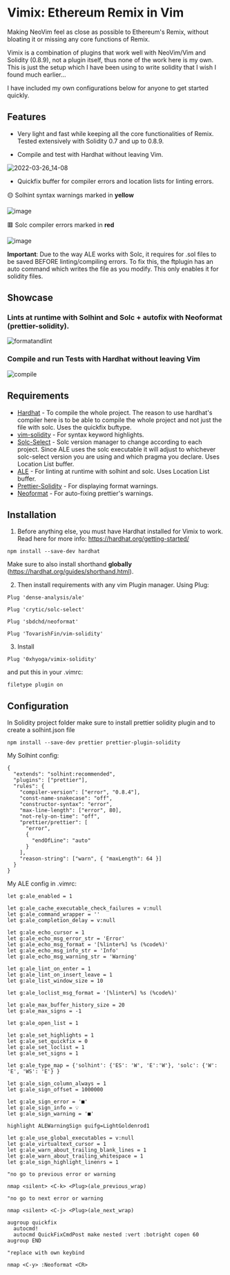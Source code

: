 # Vimix: Ethereum Remix in Vim

Making NeoVim feel as close as possible to Ethereum's Remix, without bloating it or missing any core functions of Remix.

Vimix is a combination of plugins that work well with NeoVim/Vim and Solidity (0.8.9), not a plugin itself, thus none of the work here is my own. This is just the setup which I have been using to write solidity that I wish I found much earlier...

I have included my own configurations below for anyone to get started quickly.

## Features

- Very light and fast while keeping all the core functionalities of Remix. Tested extensively with Solidity 0.7 and up to 0.8.9.

- Compile and test with Hardhat without leaving Vim.

![2022-03-26_14-08](https://user-images.githubusercontent.com/97303883/160250270-bc40e75e-1158-424d-bb03-cf8345f3e146.png)

- Quickfix buffer for compiler errors and location lists for linting errors.

🟡 Solhint syntax warnings marked in **yellow** 

![image](https://user-images.githubusercontent.com/97303883/160103484-143eb1a8-3920-4fb3-bc93-b6c638ec7a5c.png)

🟥 Solc compiler errors marked in **red** 

![image](https://user-images.githubusercontent.com/97303883/160103725-7064c79f-c831-449a-b701-7b9b83cb7678.png)

**Important**: Due to the way ALE works with Solc, it requires for .sol files to be saved BEFORE linting/compiling errors. To fix this, the ftplugin has an auto command which writes the file as you modify. This only enables it for solidity files.

## Showcase 

### Lints at runtime with Solhint and Solc + autofix with Neoformat (prettier-solidity).
 
![formatandlint](https://user-images.githubusercontent.com/97303883/160021496-6a94be63-b744-4867-9359-08d35152bf0d.gif)

### Compile and run Tests with Hardhat without leaving Vim

![compile](https://user-images.githubusercontent.com/97303883/160021529-693e2468-2d18-47a1-9e97-82e1ae712280.gif)

## Requirements

* [Hardhat](https://hardhat.org/) - To compile the whole project. The reason to use hardhat's compiler here is to be able to compile the whole project and not just the file with solc. Uses the quickfix buftype.
* [vim-solidity](https://github.com/TovarishFin/vim-solidity) - For syntax keyword highlights.
* [Solc-Select](https://github.com/crytic/solc-select) - Solc version manager to change according to each project. Since ALE uses the solc executable it will adjust to whichever solc-select version you are using and which pragma you declare. Uses Location List buffer.
* [ALE](https://github.com/dense-analysis/ale/) - For linting at runtime with solhint and solc. Uses Location List buffer. 
* [Prettier-Solidity](https://github.com/prettier-solidity/prettier-plugin-solidity) - For displaying format warnings. 
* [Neoformat](https://github.com/sbdchd/neoformat) - For auto-fixing prettier's warnings.

## Installation 

1. Before anything else, you must have Hardhat installed for Vimix to work. Read here for more info: https://hardhat.org/getting-started/

`npm install --save-dev hardhat`

Make sure to also install shorthand **globally** (https://hardhat.org/guides/shorthand.html).


2. Then install requirements with any vim Plugin manager. Using Plug:

```
Plug 'dense-analysis/ale'

Plug 'crytic/solc-select'

Plug 'sbdchd/neoformat'

Plug 'TovarishFin/vim-solidity'
```

3. Install 

`Plug '0xhyoga/vimix-solidity'`

and put this in your .vimrc:

`filetype plugin on`

## Configuration

In Solidity project folder make sure to install prettier solidity plugin and to create a solhint.json file

`npm install --save-dev prettier prettier-plugin-solidity`

My Solhint config:

```
{
  "extends": "solhint:recommended",
  "plugins": ["prettier"],
  "rules": {
    "compiler-version": ["error", "0.8.4"],
    "const-name-snakecase": "off",
    "constructor-syntax": "error",
    "max-line-length": ["error", 80],
    "not-rely-on-time": "off",
    "prettier/prettier": [
      "error",
      {
        "endOfLine": "auto"
      }
    ],
    "reason-string": ["warn", { "maxLength": 64 }]
  }
}
```

My ALE config in .vimrc:

```
let g:ale_enabled = 1

let g:ale_cache_executable_check_failures = v:null
let g:ale_command_wrapper = ''
let g:ale_completion_delay = v:null

let g:ale_echo_cursor = 1
let g:ale_echo_msg_error_str = 'Error'
let g:ale_echo_msg_format = '[%linter%] %s (%code%)'
let g:ale_echo_msg_info_str = 'Info'
let g:ale_echo_msg_warning_str = 'Warning'

let g:ale_lint_on_enter = 1
let g:ale_lint_on_insert_leave = 1
let g:ale_list_window_size = 10

let g:ale_loclist_msg_format = '[%linter%] %s (%code%)'

let g:ale_max_buffer_history_size = 20
let g:ale_max_signs = -1

let g:ale_open_list = 1

let g:ale_set_highlights = 1
let g:ale_set_quickfix = 0
let g:ale_set_loclist = 1
let g:ale_set_signs = 1

let g:ale_type_map = {'solhint': {'ES': 'W', 'E':'W'}, 'solc': {'W': 'E', 'WS': 'E'} }

let g:ale_sign_column_always = 1
let g:ale_sign_offset = 1000000

let g:ale_sign_error = '■'
let g:ale_sign_info = 💡
let g:ale_sign_warning = '■'

highlight ALEWarningSign guifg=LightGoldenrod1

let g:ale_use_global_executables = v:null
let g:ale_virtualtext_cursor = 1
let g:ale_warn_about_trailing_blank_lines = 1
let g:ale_warn_about_trailing_whitespace = 1
let g:ale_sign_highlight_linenrs = 1

"no go to previous error or warning

nmap <silent> <C-k> <Plug>(ale_previous_wrap)

"no go to next error or warning

nmap <silent> <C-j> <Plug>(ale_next_wrap)

augroup quickfix
  autocmd!
  autocmd QuickFixCmdPost make nested :vert :botright copen 60
augroup END

"replace with own keybind  

nmap <C-y> :Neoformat <CR>
```
